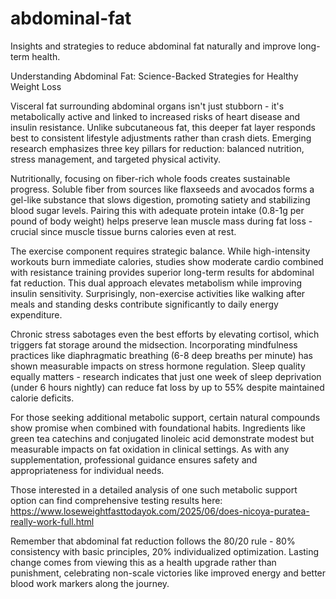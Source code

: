 # abdominal-fat
Insights and strategies to reduce abdominal fat naturally and improve long-term health.

Understanding Abdominal Fat: Science-Backed Strategies for Healthy Weight Loss

Visceral fat surrounding abdominal organs isn't just stubborn - it's metabolically active and linked to increased risks of heart disease and insulin resistance. Unlike subcutaneous fat, this deeper fat layer responds best to consistent lifestyle adjustments rather than crash diets. Emerging research emphasizes three key pillars for reduction: balanced nutrition, stress management, and targeted physical activity.

Nutritionally, focusing on fiber-rich whole foods creates sustainable progress. Soluble fiber from sources like flaxseeds and avocados forms a gel-like substance that slows digestion, promoting satiety and stabilizing blood sugar levels. Pairing this with adequate protein intake (0.8-1g per pound of body weight) helps preserve lean muscle mass during fat loss - crucial since muscle tissue burns calories even at rest.

The exercise component requires strategic balance. While high-intensity workouts burn immediate calories, studies show moderate cardio combined with resistance training provides superior long-term results for abdominal fat reduction. This dual approach elevates metabolism while improving insulin sensitivity. Surprisingly, non-exercise activities like walking after meals and standing desks contribute significantly to daily energy expenditure.

Chronic stress sabotages even the best efforts by elevating cortisol, which triggers fat storage around the midsection. Incorporating mindfulness practices like diaphragmatic breathing (6-8 deep breaths per minute) has shown measurable impacts on stress hormone regulation. Sleep quality equally matters - research indicates that just one week of sleep deprivation (under 6 hours nightly) can reduce fat loss by up to 55% despite maintained calorie deficits.

For those seeking additional metabolic support, certain natural compounds show promise when combined with foundational habits. Ingredients like green tea catechins and conjugated linoleic acid demonstrate modest but measurable impacts on fat oxidation in clinical settings. As with any supplementation, professional guidance ensures safety and appropriateness for individual needs.

Those interested in a detailed analysis of one such metabolic support option can find comprehensive testing results here: https://www.loseweightfasttodayok.com/2025/06/does-nicoya-puratea-really-work-full.html

Remember that abdominal fat reduction follows the 80/20 rule - 80% consistency with basic principles, 20% individualized optimization. Lasting change comes from viewing this as a health upgrade rather than punishment, celebrating non-scale victories like improved energy and better blood work markers along the journey.
